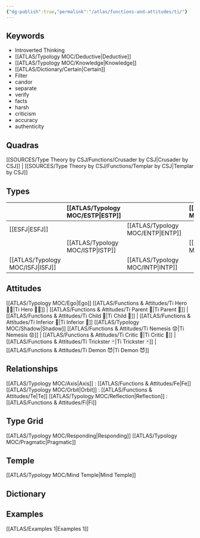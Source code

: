 ```yaml
---
{"dg-publish":true,"permalink":"/atlas/functions-and-attitudes/ti/"}
---
```


## Keywords
- Introverted Thinking
- [[ATLAS/Typology MOC/Deductive\|Deductive]]
- [[ATLAS/Typology MOC/Knowledge\|Knowledge]]
- [[ATLAS/Dictionary/Certain\|Certain]]
- Filter
- candor
- separate
- verify
- facts
- harsh
- criticism
- accuracy
- authenticity

## Quadras
[[SOURCES/Type Theory by CSJ/Functions/Crusader by CSJ\|Crusader by CSJ]] | [[SOURCES/Type Theory by CSJ/Functions/Templar by CSJ\|Templar by CSJ]] 

## Types 

| |  [[ATLAS/Typology MOC/ESTP\|ESTP]]  |  | [[ATLAS/Typology MOC/ENFJ\|ENFJ]]&nbsp; |
|:---------------|:-----------|:---------------|:---------------|
| [[ESFJ\|ESFJ]]       | | [[ATLAS/Typology MOC/ENTP\|ENTP]]&nbsp; | |
| |  [[ATLAS/Typology MOC/ISTP\|ISTP]]  |  | [[ATLAS/Typology MOC/INFJ\|INFJ]]       |
| [[ATLAS/Typology MOC/ISFJ\|ISFJ]]&nbsp; | |  [[ATLAS/Typology MOC/INTP\|INTP]]      |  |  

## Attitudes
[[ATLAS/Typology MOC/Ego\|Ego]]
[[ATLAS/Functions & Attitudes/Ti Hero 🦸‍♂️\|Ti Hero 🦸‍♂️]] | [[ATLAS/Functions & Attitudes/Ti Parent 🤰\|Ti Parent 🤰]] | [[ATLAS/Functions & Attitudes/Ti Child 🧒\|Ti Child 🧒]] | [[ATLAS/Functions & Attitudes/Ti Inferior 👶\|Ti Inferior 👶]]
[[ATLAS/Typology MOC/Shadow\|Shadow]] 
[[ATLAS/Functions & Attitudes/Ti Nemesis 😟\|Ti Nemesis 😟]] | [[ATLAS/Functions & Attitudes/Ti Critic 👵\|Ti Critic 👵]] | [[ATLAS/Functions & Attitudes/Ti Trickster 🃏\|Ti Trickster 🃏]] | [[ATLAS/Functions & Attitudes/Ti Demon 😈\|Ti Demon 😈]]

## Relationships 
[[ATLAS/Typology MOC/Axis\|Axis]] :  [[ATLAS/Functions & Attitudes/Fe\|Fe]] 
[[ATLAS/Typology MOC/Orbit\|Orbit]] : [[ATLAS/Functions & Attitudes/Te\|Te]]
[[ATLAS/Typology MOC/Reflection\|Reflection]]  :  [[ATLAS/Functions & Attitudes/Fi\|Fi]]

## Type Grid 
[[ATLAS/Typology MOC/Responding\|Responding]]
[[ATLAS/Typology MOC/Pragmatic\|Pragmatic]]

## Temple 
[[ATLAS/Typology MOC/Mind Temple\|Mind Temple]]

## Dictionary


## Examples 
[[ATLAS/Examples 1\|Examples 1]] 

